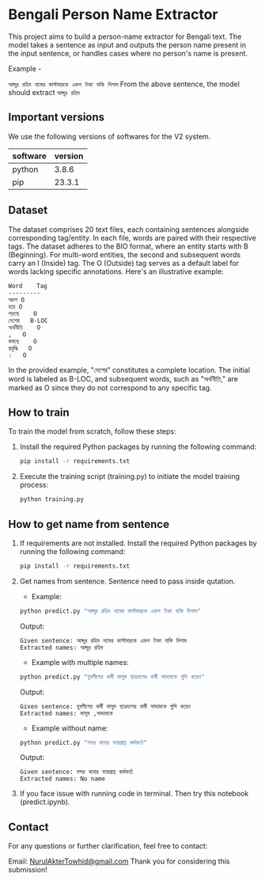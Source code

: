 # Bengali Person Name Extractor
This project aims to build a person-name extractor for Bengali text. The model takes a sentence as input and outputs the person name present in the input sentence, or handles cases where no person's name is present.

Example -

``আব্দুর রহিম নামের কাস্টমারকে একশ টাকা বাকি দিলাম``
From the above sentence, the model should extract ``আব্দুর রহিম``

## Important versions
We use the following versions of softwares for the V2 system.

|software|version|
|-|-|
|python|3.8.6|
|pip|23.3.1|

## Dataset
The dataset comprises 20 text files, each containing sentences alongside corresponding tag/entity. In each file, words are paired with their respective tags. The dataset adheres to the BIO format, where an entity starts with B (Beginning). For multi-word entities, the second and subsequent words carry an I (Inside) tag. The O (Outside) tag serves as a default label for words lacking specific annotations. Here's an illustrative example:

```
Word    Tag
---------
অচল	O
হয়ে	O
পড়ছে	O
দেশের	B-LOC
অর্থনীতি	O
,	O
কমছে	O
প্রবৃদ্ধি	O
।	O

```
In the provided example, "দেশের" constitutes a complete location. The initial word is labeled as B-LOC, and subsequent words, such as "অর্থনীতি," are marked as O since they do not correspond to any specific tag.


## How to train
To train the model from scratch, follow these steps:
1. Install the required Python packages by running the following command:
    ```bash
    pip install -r requirements.txt
    ```
2. Execute the training script (training.py) to initiate the model training process:
    ```bash
    python training.py
    ```

## How to get name from sentence
1. If requirements are not installed. Install the required Python packages by running the following command:
    ```bash
    pip install -r requirements.txt
    ```
2. Get names from sentence. Sentence need to pass inside qutation.
    - Example:
    ```bash
    python predict.py "আব্দুর রহিম নামের কাস্টমারকে একশ টাকা বাকি দিলাম"
    ```

    Output:
    ```
    Given sentence: আব্দুর রহিম নামের কাস্টমারকে একশ টাকা বাকি দিলাম
    Extracted names: আব্দুর রহিম
    ```

    - Example with multiple names:
    ```bash
    python predict.py "যুবলীগের কর্মী মাসুম ছাত্রদলের কর্মী সাদ্দামকে গুলি করেন"
    ```

    Output:
    ```
    Given sentence: যুবলীগের কর্মী মাসুম ছাত্রদলের কর্মী সাদ্দামকে গুলি করেন
    Extracted names: মাসুম ,সাদ্দামকে
    ```
    - Example without name:
    ```bash
    python predict.py "বন্দর থানার ভারপ্রাপ্ত কর্মকর্তা"
    ```

    Output:
    ```
    Given sentence: বন্দর থানার ভারপ্রাপ্ত কর্মকর্তা
    Extracted names: No name
    ```

3. If you face issue with running code in terminal. Then try this notebook (predict.ipynb).


## Contact
For any questions or further clarification, feel free to contact:


Email: NurulAkterTowhid@gmail.com
Thank you for considering this submission!